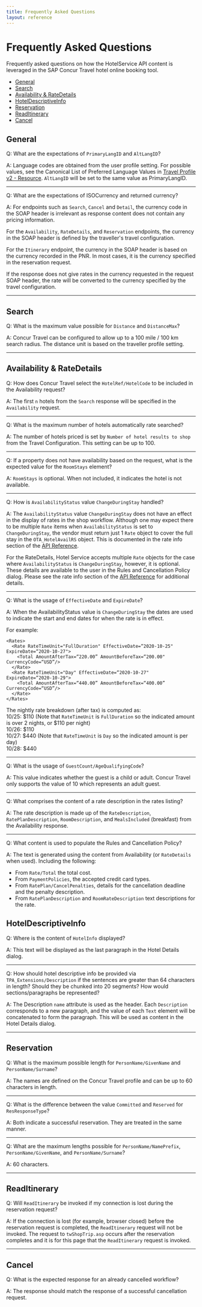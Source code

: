 ```yaml
---
title: Frequently Asked Questions
layout: reference
---
```


# Frequently Asked Questions

Frequently asked questions on how the HotelService API content is leveraged in the SAP Concur Travel hotel online booking tool.

* [General](#general)
* [Search](#search)
* [Availability & RateDetails](#availability)
* [HotelDescriptiveInfo](#hotel-descriptive-info)
* [Reservation](#reservation)
* [ReadItinerary](#read-itinerary)
* [Cancel](#cancel)

## <a name="general"></a>General

Q: What are the expectations of `PrimaryLangID` and `AltLangID`?

A: Language codes are obtained from the user profile setting. For possible values, see the Canonical List of Preferred Language Values in  [Travel Profile v2 - Resource](https://developer.concur.com/api-reference/travel-profile/v2.profile-resource.html). `AltLangID` will be set to the same value as PrimaryLangID.

***

Q: What are the expectations of ISOCurrency and returned currency?

A: For endpoints such as `Search`, `Cancel` and `Detail`, the currency code in the SOAP header is irrelevant as response content does not contain any pricing information.

For the `Availability`, `RateDetails`, and `Reservation` endpoints, the currency in the SOAP header is defined by the traveller's travel configuration.

For the `Itinerary` endpoint, the currency in the SOAP header is based on the currency recorded in the PNR. In most cases, it is the currency specified in the reservation request.

If the response does not give rates in the currency requested in the request SOAP header, the rate will be converted to the currency specified by the travel configuration.

***

## <a name="search"></a>Search

Q: What is the maximum value possible for `Distance` and `DistanceMax`?

A: Concur Travel can be configured to allow up to a 100 mile / 100 km search radius. The distance unit is based on the traveller profile setting.

***

## <a name="availability"></a>Availability & RateDetails

Q: How does Concur Travel select the `HotelRef/HotelCode` to be included in the Availability request?

A: The first `n` hotels from the `Search` response will be specified in the `Availability` request.

***

Q: What is the maximum number of hotels automatically rate searched?

A: The number of hotels priced is set by `Number of hotel results to shop` from the Travel Configuration. This setting can be up to 100.

***

Q: If a property does not have availability based on the request, what is the expected value for the `RoomStays` element?

A: `RoomStays` is optional. When not included, it indicates the hotel is not available.

***

Q: How is `AvailabilityStatus` value `ChangeDuringStay` handled?

A: The `AvailabilityStatus` value `ChangeDuringStay` does not have an effect in the display of rates in the shop workflow. Although one may expect there to be multiple `Rate` items when `AvailabilityStatus` is set to `ChangeDuringStay`, the vendor must return just 1 `Rate` object to cover the full stay in the `OTA_HotelAvailRS` object. This is documented in the rate info section of the [API Reference](https://developer.concur.com/api-reference/direct-connects/hotel-service-2/Availability.html#rates).

For the RateDetails, Hotel Service accepts multiple `Rate` objects for the case where `AvailabilityStatus` is `ChangeDuringStay`, however, it is optional. These details are available to the user in the Rules and Cancellation Policy dialog. Please see the rate info section of the [API Reference](https://developer.concur.com/api-reference/direct-connects/hotel-service-2/Rate-details.html#rates) for additional details.

***

Q: What is the usage of `EffectiveDate` and `ExpireDate`?

A: When the AvailabilityStatus value is `ChangeDuringStay` the dates are used to indicate the start and end dates for when the rate is in effect.

For example:

```
<Rates>
  <Rate RateTimeUnit="FullDuration" EffectiveDate=“2020-10-25" ExpireDate=“2020-10-27">
    <Total AmountAfterTax=“220.00” AmountBeforeTax=“200.00" CurrencyCode=“USD”/>
  </Rate>
  <Rate RateTimeUnit="Day" EffectiveDate=“2020-10-27" ExpireDate=“2020-10-29">
    <Total AmountAfterTax=“440.00” AmountBeforeTax=“400.00” CurrencyCode=“USD”/>
  </Rate>
</Rates>
```
The nightly rate breakdown (after tax) is computed as:  
10/25: $110 (Note that `RateTimeUnit` is `FullDuration` so the indicated amount is over 2 nights, or $110 per night)  
10/26: $110  
10/27: $440 (Note that `RateTimeUnit` is `Day` so the indicated amount is per day)  
10/28: $440

***

Q: What is the usage of `GuestCount/AgeQualifyingCode`?

A: This value indicates whether the guest is a child or adult. Concur Travel only supports the value of 10 which represents an adult guest.

***

Q: What comprises the content of a rate description in the rates listing?

A: The rate description is made up of the `RateDescription`, `RatePlanDescription`, `RoomDescription`, and `MealsIncluded` (breakfast) from the Availability response.

***

Q: What content is used to populate the Rules and Cancellation Policy?

A: The text is generated using the content from Availability (or `RateDetails` when used). Including the following:
  * From `Rate/Total` the total cost.
  * From `PaymentPolicies`, the accepted credit card types.
  * From `RatePlan/CancelPenalties`, details for the cancellation deadline and the penalty description.
  * From `RatePlanDescription` and `RoomRateDescription` text descriptions for the rate.

## <a name="hotel-descriptive-info"></a>HotelDescriptiveInfo

Q: Where is the content of `HotelInfo` displayed?

A: This text will be displayed as the last paragraph in the Hotel Details dialog.

***

Q: How should hotel descriptive info be provided via `TPA_Extensions/Description` if the sentences are greater than 64 characters in length? Should they be chunked into 20 segments? How would sections/paragraphs be represented?

A: The Description `name` attribute is used as the header. Each `Description` corresponds to a new paragraph, and the value of each `Text` element will be concatenated to form the paragraph. This will be used as content in the Hotel Details dialog.

***

## <a name="reservation"></a>Reservation

Q: What is the maximum possible length for `PersonName/GivenName` and `PersonName/Surname`?

A: The names are defined on the Concur Travel profile and can be up to 60 characters in length.

***

Q: What is the difference between the value `Committed` and `Reserved` for `ResResponseType`?

A: Both indicate a successful reservation. They are treated in the same manner.

***

Q: What are the maximum lengths possible for `PersonName/NamePrefix`, `PersonName/GivenName`, and `PersonName/Surname`?

A: 60 characters.

***

## <a name="read-itinerary"></a>ReadItinerary

Q: Will `ReadItinerary` be invoked if my connection is lost during the reservation request?

A: If the connection is lost (for example, browser closed) before the reservation request is completed, the `ReadItinerary` request will not be invoked. The request to `twShopTrip.asp` occurs after the reservation completes and it is for this page that the `ReadItinerary` request is invoked.

***

## <a name="cancel"></a>Cancel

Q: What is the expected response for an already cancelled workflow?

A: The response should match the response of a successful cancellation request.
